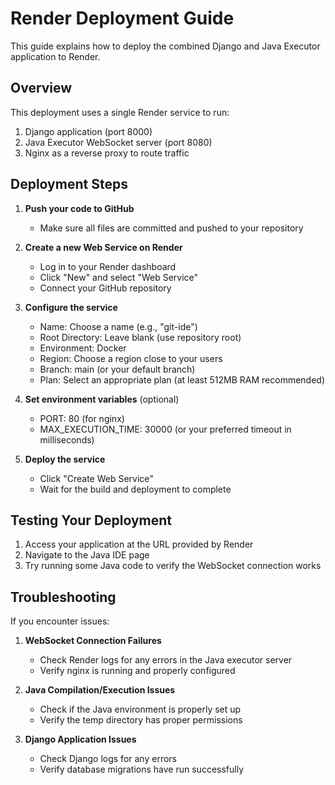 # Render Deployment Guide

This guide explains how to deploy the combined Django and Java Executor application to Render.

## Overview

This deployment uses a single Render service to run:
1. Django application (port 8000)
2. Java Executor WebSocket server (port 8080)
3. Nginx as a reverse proxy to route traffic

## Deployment Steps

1. **Push your code to GitHub**
   - Make sure all files are committed and pushed to your repository

2. **Create a new Web Service on Render**
   - Log in to your Render dashboard
   - Click "New" and select "Web Service"
   - Connect your GitHub repository

3. **Configure the service**
   - Name: Choose a name (e.g., "git-ide")
   - Root Directory: Leave blank (use repository root)
   - Environment: Docker
   - Region: Choose a region close to your users
   - Branch: main (or your default branch)
   - Plan: Select an appropriate plan (at least 512MB RAM recommended)

4. **Set environment variables** (optional)
   - PORT: 80 (for nginx)
   - MAX_EXECUTION_TIME: 30000 (or your preferred timeout in milliseconds)

5. **Deploy the service**
   - Click "Create Web Service"
   - Wait for the build and deployment to complete

## Testing Your Deployment

1. Access your application at the URL provided by Render
2. Navigate to the Java IDE page
3. Try running some Java code to verify the WebSocket connection works

## Troubleshooting

If you encounter issues:

1. **WebSocket Connection Failures**
   - Check Render logs for any errors in the Java executor server
   - Verify nginx is running and properly configured

2. **Java Compilation/Execution Issues**
   - Check if the Java environment is properly set up
   - Verify the temp directory has proper permissions

3. **Django Application Issues**
   - Check Django logs for any errors
   - Verify database migrations have run successfully